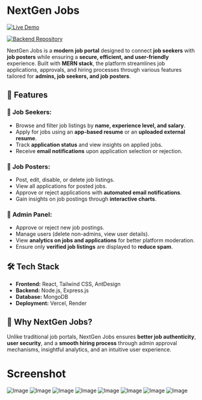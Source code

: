 # NextGen Jobs

[![Live Demo](https://img.shields.io/badge/Live-Demo-green?logo=vercel)](https://nextgen-jobs.vercel.app)

[![Backend Repository](https://img.shields.io/badge/GitHub-Backend-blue?logo=github)](https://github.com/MusarrafAM/NextGenJobs-Backend)

NextGen Jobs is a **modern job portal** designed to connect **job seekers** with **job posters** while ensuring a **secure, efficient, and user-friendly** experience. Built with **MERN stack**, the platform streamlines job applications, approvals, and hiring processes through various features tailored for **admins, job seekers, and job posters**.

## 🚀 Features

### 🔹 **Job Seekers:**
- Browse and filter job listings by **name, experience level, and salary**.
- Apply for jobs using an **app-based resume** or an **uploaded external resume**.
- Track **application status** and view insights on applied jobs.
- Receive **email notifications** upon application selection or rejection.

### 🔹 **Job Posters:**
- Post, edit, disable, or delete job listings.
- View all applications for posted jobs.
- Approve or reject applications with **automated email notifications**.
- Gain insights on job postings through **interactive charts**.

### 🔹 **Admin Panel:**
- Approve or reject new job postings.
- Manage users (delete non-admins, view user details).
- View **analytics on jobs and applications** for better platform moderation.
- Ensure only **verified job listings** are displayed to **reduce spam**.

## 🛠️ Tech Stack
- **Frontend:** React, Tailwind CSS, AntDesign
- **Backend:** Node.js, Express.js
- **Database:** MongoDB
- **Deployment:** Vercel, Render

## 🎯 Why NextGen Jobs?
Unlike traditional job portals, NextGen Jobs ensures **better job authenticity**, **user security**, and a **smooth hiring process** through admin approval mechanisms, insightful analytics, and an intuitive user experience.


# Screenshot
![Image](https://github.com/user-attachments/assets/2605d21b-9960-48f5-9e79-cb5624c33245)
![Image](https://github.com/user-attachments/assets/f02ffd50-935f-477e-80ca-bfabed9e50fb)
![Image](https://github.com/user-attachments/assets/db358482-94a9-4b2f-bc8e-bfceb4ee29b0)
![Image](https://github.com/user-attachments/assets/d5479e94-e9c6-46a6-94fe-8bc2b99e43ae)
![Image](https://github.com/user-attachments/assets/0e7afd89-6f44-435b-9b84-e768e2d9c0e0)
![Image](https://github.com/user-attachments/assets/b77ffc00-ae7b-47a5-a629-e3be6e55d6e3)
![Image](https://github.com/user-attachments/assets/bd1ae601-dd38-4c20-b350-cf31ac97c8ed)
![Image](https://github.com/user-attachments/assets/6c71578b-b2cd-4b67-bc5d-52066bb6739b)

